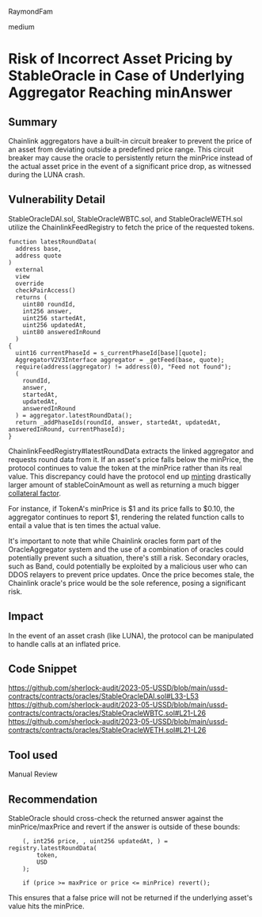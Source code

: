 RaymondFam

medium

# Risk of Incorrect Asset Pricing by StableOracle in Case of Underlying Aggregator Reaching minAnswer

## Summary
Chainlink aggregators have a built-in circuit breaker to prevent the price of an asset from deviating outside a predefined price range. This circuit breaker may cause the oracle to persistently return the minPrice instead of the actual asset price in the event of a significant price drop, as witnessed during the LUNA crash. 

## Vulnerability Detail
StableOracleDAI.sol, StableOracleWBTC.sol, and StableOracleWETH.sol utilize the ChainlinkFeedRegistry to fetch the price of the requested tokens.

```solidity
function latestRoundData(
  address base,
  address quote
)
  external
  view
  override
  checkPairAccess()
  returns (
    uint80 roundId,
    int256 answer,
    uint256 startedAt,
    uint256 updatedAt,
    uint80 answeredInRound
  )
{
  uint16 currentPhaseId = s_currentPhaseId[base][quote];
  AggregatorV2V3Interface aggregator = _getFeed(base, quote);
  require(address(aggregator) != address(0), "Feed not found");
  (
    roundId,
    answer,
    startedAt,
    updatedAt,
    answeredInRound
  ) = aggregator.latestRoundData();
  return _addPhaseIds(roundId, answer, startedAt, updatedAt, answeredInRound, currentPhaseId);
}
```
ChainlinkFeedRegistry#latestRoundData extracts the linked aggregator and requests round data from it. If an asset's price falls below the minPrice, the protocol continues to value the token at the minPrice rather than its real value. This discrepancy could have the protocol end up [minting](https://github.com/sherlock-audit/2023-05-USSD/blob/main/ussd-contracts/contracts/USSD.sol#L151-L173) drastically larger amount of stableCoinAmount as well as returning a much bigger [collateral factor](https://github.com/sherlock-audit/2023-05-USSD/blob/main/ussd-contracts/contracts/USSD.sol#L179-L194).

For instance, if TokenA's minPrice is $1 and its price falls to $0.10, the aggregator continues to report $1, rendering the related function calls to entail a value that is ten times the actual value.

It's important to note that while Chainlink oracles form part of the OracleAggregator system and the use of a combination of oracles could potentially prevent such a situation, there's still a risk. Secondary oracles, such as Band, could potentially be exploited by a malicious user who can DDOS relayers to prevent price updates. Once the price becomes stale, the Chainlink oracle's price would be the sole reference, posing a significant risk.

## Impact
In the event of an asset crash (like LUNA), the protocol can be manipulated to handle calls at an inflated price.

## Code Snippet
https://github.com/sherlock-audit/2023-05-USSD/blob/main/ussd-contracts/contracts/oracles/StableOracleDAI.sol#L33-L53
https://github.com/sherlock-audit/2023-05-USSD/blob/main/ussd-contracts/contracts/oracles/StableOracleWBTC.sol#L21-L26
https://github.com/sherlock-audit/2023-05-USSD/blob/main/ussd-contracts/contracts/oracles/StableOracleWETH.sol#L21-L26

## Tool used

Manual Review

## Recommendation
StableOracle should cross-check the returned answer against the minPrice/maxPrice and revert if the answer is outside of these bounds:

```solidity
    (, int256 price, , uint256 updatedAt, ) = registry.latestRoundData(
        token,
        USD
    );
    
    if (price >= maxPrice or price <= minPrice) revert();
```
This ensures that a false price will not be returned if the underlying asset's value hits the minPrice.